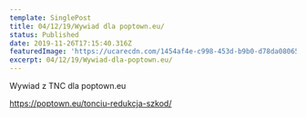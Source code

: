 ```yaml
---
template: SinglePost
title: 04/12/19/Wywiad dla poptown.eu/
status: Published
date: 2019-11-26T17:15:40.316Z
featuredImage: 'https://ucarecdn.com/1454af4e-c998-453d-b9b0-d78da0806507/'
excerpt: 04/12/19/Wywiad-dla-poptown.eu/
---
```


Wywiad z TNC dla poptown.eu

https://poptown.eu/tonciu-redukcja-szkod/
